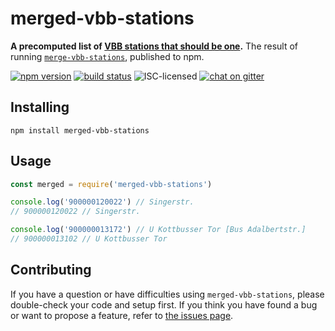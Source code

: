# merged-vbb-stations

**A precomputed list of [VBB stations that should be one](https://derhuerst.github.io/merge-vbb-stations/).** The result of running [`merge-vbb-stations`](https://github.com/derhuerst/merge-vbb-stations#merge-vbb-stations), published to npm.

[![npm version](https://img.shields.io/npm/v/merged-vbb-stations.svg)](https://www.npmjs.com/package/merged-vbb-stations)
[![build status](https://api.travis-ci.org/derhuerst/merged-vbb-stations.svg?branch=master)](https://travis-ci.org/derhuerst/merged-vbb-stations)
![ISC-licensed](https://img.shields.io/github/license/derhuerst/merged-vbb-stations.svg)
[![chat on gitter](https://badges.gitter.im/derhuerst.svg)](https://gitter.im/derhuerst)


## Installing

```shell
npm install merged-vbb-stations
```


## Usage

```js
const merged = require('merged-vbb-stations')

console.log('900000120022') // Singerstr.
// 900000120022 // Singerstr.

console.log('900000013172') // U Kottbusser Tor [Bus Adalbertstr.]
// 900000013102 // U Kottbusser Tor
```


## Contributing

If you have a question or have difficulties using `merged-vbb-stations`, please double-check your code and setup first. If you think you have found a bug or want to propose a feature, refer to [the issues page](https://github.com/derhuerst/merged-vbb-stations/issues).
